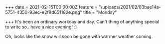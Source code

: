 +++
date = 2021-02-15T00:00:00Z
feature = "/uploads/2021/02/03bae14a-5751-4350-93ec-e2f8d651182e.png"
title = "Monday"

+++
It's been an ordinary workday and day. Can't thing of anything special to write so.. have a nice evening! :)

Oh, looks like the snow will soon be gone with warmer weather coming.